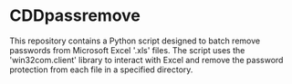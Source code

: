 # CDDpassremove
This repository contains a Python script designed to batch remove passwords from Microsoft Excel '.xls' files. The script uses the 'win32com.client' library to interact with Excel and remove the password protection from each file in a specified directory.
